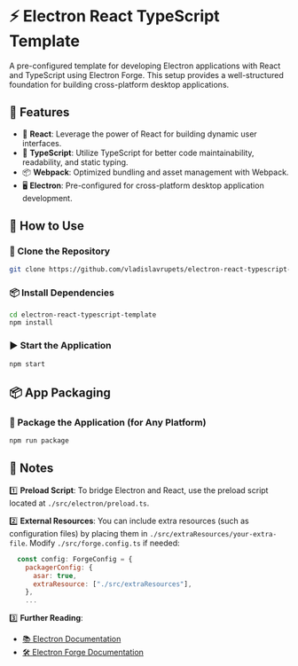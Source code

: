 # ⚡ Electron React TypeScript Template

A pre-configured template for developing Electron applications with React and TypeScript using Electron Forge. This setup provides a well-structured foundation for building cross-platform desktop applications.

## 🚀 Features

- 🎨 **React**: Leverage the power of React for building dynamic user interfaces.
- 🔷 **TypeScript**: Utilize TypeScript for better code maintainability, readability, and static typing.
- 📦 **Webpack**: Optimized bundling and asset management with Webpack.
- 🖥 **Electron**: Pre-configured for cross-platform desktop application development.

## 📖 How to Use

### 🔄 Clone the Repository
```bash
git clone https://github.com/vladislavrupets/electron-react-typescript-template.git
```

### 📦 Install Dependencies
```bash
cd electron-react-typescript-template
npm install
```

### ▶️ Start the Application
```bash
npm start
```

## 📦 App Packaging

### 📌 Package the Application (for Any Platform)
```bash
npm run package
```

## 📝 Notes

1️⃣ **Preload Script**: To bridge Electron and React, use the preload script located at `./src/electron/preload.ts`.

2️⃣ **External Resources**: You can include extra resources (such as configuration files) by placing them in `./src/extraResources/your-extra-file`. Modify `./src/forge.config.ts` if needed:

```javascript
  const config: ForgeConfig = {
    packagerConfig: {
      asar: true,
      extraResource: ["./src/extraResources"],
    },
    ...
```

3️⃣ **Further Reading**:
   - [📚 Electron Documentation](https://electronjs.org/docs)
   - [🛠 Electron Forge Documentation](https://www.electronforge.io/docs)
